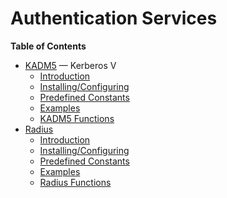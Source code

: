 Authentication Services
=======================

**Table of Contents**

-   [KADM5](/book/kadm5.html) — Kerberos V
    -   [Introduction](/intro/kadm5.html)
    -   [Installing/Configuring](/kadm5/setup.html)
    -   [Predefined Constants](/kadm5/constants.html)
    -   [Examples](/kadm5/examples.html)
    -   [KADM5 Functions](/ref/kadm5.html)
-   [Radius](/book/radius.html)
    -   [Introduction](/intro/radius.html)
    -   [Installing/Configuring](/radius/setup.html)
    -   [Predefined Constants](/radius/constants.html)
    -   [Examples](/radius/examples.html)
    -   [Radius Functions](/ref/radius.html)
